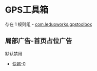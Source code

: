 # GPS工具箱

存在 1 规则组 - [com.leduoworks.gpstoolbox](/src/apps/com.leduoworks.gpstoolbox.ts)

## 局部广告-首页占位广告

默认禁用

- [快照-0](https://i.gkd.li/import/13062612)
